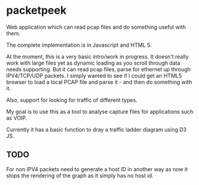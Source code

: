 # packetpeek
Web application which can read pcap files and do something useful with them.

The complete implementation is in Javascript and HTML 5.

At the moment, this is a very basic intro/work in progress. It doesn't really
work with large files yet as dynamic loading as you scroll through data needs
supporting. But it can read pcap files, parse for ethernet up through IPV4/TCP/UDP
packets. I simply wanted to see if I could get an HTML5 browser to load a local
PCAP file and parse it - and then do something with it.

Also, support for looking for traffic of different types.

My goal is to use this as a tool to analyse capture files for applications such as VOIP.

Currently it has a basic function to dray a traffic ladder diagram using D3 JS.

## TODO

For non IPV4 packets need to generate a host ID in another way as now it stops
the rendering of the graph as it simply has no host id.
